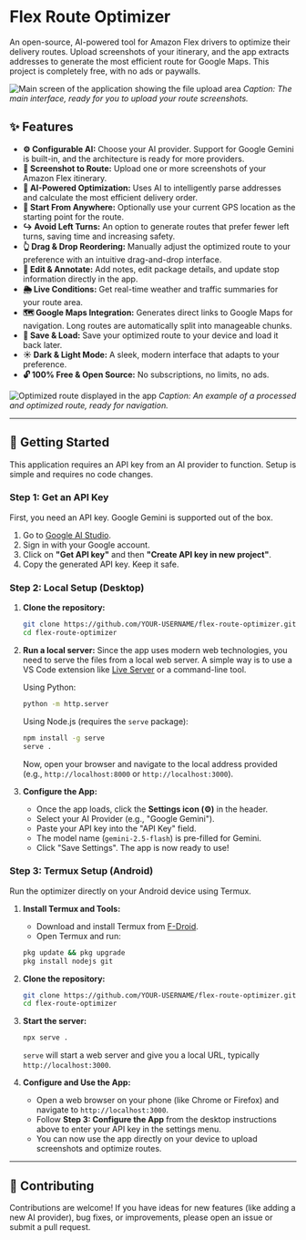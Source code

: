 # Flex Route Optimizer

An open-source, AI-powered tool for Amazon Flex drivers to optimize their delivery routes. Upload screenshots of your itinerary, and the app extracts addresses to generate the most efficient route for Google Maps. This project is completely free, with no ads or paywalls.

![Main screen of the application showing the file upload area](https://placehold.co/800x450/1e293b/93c5fd/png?text=Flex+Route+Optimizer\nMain+Screen)
_Caption: The main interface, ready for you to upload your route screenshots._

## ✨ Features

-   **⚙️ Configurable AI:** Choose your AI provider. Support for Google Gemini is built-in, and the architecture is ready for more providers.
-   **📄 Screenshot to Route:** Upload one or more screenshots of your Amazon Flex itinerary.
-   **🤖 AI-Powered Optimization:** Uses AI to intelligently parse addresses and calculate the most efficient delivery order.
-   **📍 Start From Anywhere:** Optionally use your current GPS location as the starting point for the route.
-   **↪️ Avoid Left Turns:** An option to generate routes that prefer fewer left turns, saving time and increasing safety.
-   **👆 Drag & Drop Reordering:** Manually adjust the optimized route to your preference with an intuitive drag-and-drop interface.
-   **📝 Edit & Annotate:** Add notes, edit package details, and update stop information directly in the app.
-   **🌦️ Live Conditions:** Get real-time weather and traffic summaries for your route area.
-   **🗺️ Google Maps Integration:** Generates direct links to Google Maps for navigation. Long routes are automatically split into manageable chunks.
-   **💾 Save & Load:** Save your optimized route to your device and load it back later.
-   **☀️ Dark & Light Mode:** A sleek, modern interface that adapts to your preference.
-   **🔓 100% Free & Open Source:** No subscriptions, no limits, no ads.

![Optimized route displayed in the app](https://placehold.co/800x600/1e293b/93c5fd/png?text=Optimized+Route\nDisplay)
_Caption: An example of a processed and optimized route, ready for navigation._

---

## 🚀 Getting Started

This application requires an API key from an AI provider to function. Setup is simple and requires no code changes.

### Step 1: Get an API Key

First, you need an API key. Google Gemini is supported out of the box.

1.  Go to [Google AI Studio](https://aistudio.google.com/).
2.  Sign in with your Google account.
3.  Click on **"Get API key"** and then **"Create API key in new project"**.
4.  Copy the generated API key. Keep it safe.

### Step 2: Local Setup (Desktop)

1.  **Clone the repository:**
    ```bash
    git clone https://github.com/YOUR-USERNAME/flex-route-optimizer.git
    cd flex-route-optimizer
    ```

2.  **Run a local server:**
    Since the app uses modern web technologies, you need to serve the files from a local web server. A simple way is to use a VS Code extension like [Live Server](https://marketplace.visualstudio.com/items?itemName=ritwickdey.LiveServer) or a command-line tool.
    
    Using Python:
    ```bash
    python -m http.server
    ```
    
    Using Node.js (requires the `serve` package):
    ```bash
    npm install -g serve
    serve .
    ```
    Now, open your browser and navigate to the local address provided (e.g., `http://localhost:8000` or `http://localhost:3000`).

3.  **Configure the App:**
    -   Once the app loads, click the **Settings icon (⚙️)** in the header.
    -   Select your AI Provider (e.g., "Google Gemini").
    -   Paste your API key into the "API Key" field.
    -   The model name (`gemini-2.5-flash`) is pre-filled for Gemini.
    -   Click "Save Settings". The app is now ready to use!

### Step 3: Termux Setup (Android)

Run the optimizer directly on your Android device using Termux.

1.  **Install Termux and Tools:**
    -   Download and install Termux from [F-Droid](https://f-droid.org/en/packages/com.termux/).
    -   Open Termux and run:
    ```bash
    pkg update && pkg upgrade
    pkg install nodejs git
    ```

2.  **Clone the repository:**
    ```bash
    git clone https://github.com/YOUR-USERNAME/flex-route-optimizer.git
    cd flex-route-optimizer
    ```

3.  **Start the server:**
    ```bash
    npx serve .
    ```
    `serve` will start a web server and give you a local URL, typically `http://localhost:3000`.

4.  **Configure and Use the App:**
    -   Open a web browser on your phone (like Chrome or Firefox) and navigate to `http://localhost:3000`.
    -   Follow **Step 3: Configure the App** from the desktop instructions above to enter your API key in the settings menu.
    -   You can now use the app directly on your device to upload screenshots and optimize routes.

---

## 🤝 Contributing

Contributions are welcome! If you have ideas for new features (like adding a new AI provider), bug fixes, or improvements, please open an issue or submit a pull request.